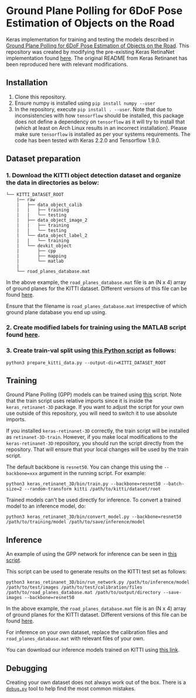 # Ground Plane Polling for 6DoF Pose Estimation of Objects on the Road

Keras implementation for training and testing the models described in [Ground Plane Polling for 6DoF Pose Estimation of Objects on the Road](http://cvrr.ucsd.edu/publications/2020/GPP.pdf).
This repository was created by modifying the pre-existing Keras RetinaNet implementation found [here](https://github.com/fizyr/keras-retinanet). The original README from Keras Retinanet has been reproduced here with relevant modifications.

## Installation
1) Clone this repository.
2) Ensure numpy is installed using `pip install numpy --user`
3) In the repository, execute `pip install . --user`.
   Note that due to inconsistencies with how `tensorflow` should be installed,
   this package does not define a dependency on `tensorflow` as it will try to install that (which at least on Arch Linux results in an incorrect installation).
   Please make sure `tensorflow` is installed as per your systems requirements. The code has been tested with Keras 2.2.0 and Tensorflow 1.9.0.

## Dataset preparation
### 1. Download the KITTI object detection dataset and organize the data in directories as below:
```plain
└── KITTI_DATASET_ROOT
    |── raw
    |   ├── data_object_calib
    |   |   ├── training
    |   |   └── testing
    |   ├── data_object_image_2
    |   |   ├── training
    |   |   └── testing
    |   └── data_object_label_2
    |   |   └── training
    |   └── devkit_object
    |       ├── cpp
    |       ├── mapping
    |       └── matlab
    |       
    └── road_planes_database.mat
```
In the above example, the `road_planes_database.mat` file is an (N x 4) array of ground planes for the KITTI dataset. Different versions of this file can be found [here](https://github.com/arangesh/Ground-Plane-Polling/tree/master/road_planes_database).

Ensure that the filename is `road_planes_database.mat` irrespective of which ground plane database you end up using.

### 2. Create modified labels for training using the MATLAB script found [here](https://github.com/arangesh/Ground-Plane-Polling/blob/master/label_prep/create_mod_labels.m).

### 3. Create train-val split using [this Python script](https://github.com/arangesh/Ground-Plane-Polling/blob/master/prepare_kitti_data.py) as follows:
```shell
python3 prepare_kitti_data.py --output-dir=KITTI_DATASET_ROOT
```

## Training
Ground Plane Polling (GPP) models can be trained using [this](https://github.com/arangesh/Ground-Plane-Polling/blob/master/keras_retinanet_3D/bin/train.py) script.
Note that the train script uses relative imports since it is inside the `keras_retinanet-3D` package.
If you want to adjust the script for your own use outside of this repository, you will need to switch it to use absolute imports.

If you installed `keras-retinanet-3D` correctly, the train script will be installed as `retinanet-3D-train`.
However, if you make local modifications to the `keras-retinanet-3D` repository, you should run the script directly from the repository.
That will ensure that your local changes will be used by the train script.

The default backbone is `resnet50`. You can change this using the `--backbone=xxx` argument in the running script. For example:
```shell
python3 keras_retinanet_3D/bin/train.py --backbone=resnet50 --batch-size=2 --random-transform kitti /path/to/kitti/dataset/root
```

Trained models can't be used directly for inference. To convert a trained model to an inference model, do:
```shell
python3 keras_retinanet_3D/bin/convert_model.py --backbone=resnet50 /path/to/training/model /path/to/save/inference/model
```

## Inference
An example of using the GPP network for inference can be seen in [this script](https://github.com/arangesh/Ground-Plane-Polling/blob/master/keras_retinanet_3D/bin/run_network.py).

This script can be used to generate results on the KITTI test set as follows:
```shell
python3 keras_retinanet_3D/bin/run_network.py /path/to/inference/model /path/to/test/images /path/to/test/calibration/files /path/to/road_planes_database.mat /path/to/output/directory --save-images --backbone=resnet50
```
In the above example, the `road_planes_database.mat` file is an (N x 4) array of ground planes for the KITTI dataset. Different versions of this file can be found [here](https://github.com/arangesh/Ground-Plane-Polling/tree/master/road_planes_database).

For inference on your own dataset, replace the calibration files and `road_planes_database.mat` with relevant files of your own.

You can download our inference models trained on KITTI using [this link](https://drive.google.com/file/d/10ZIrDwySKl0jcFDYnEVo_s--yh88WVB8/view?usp=sharing).

## Debugging
Creating your own dataset does not always work out of the box. There is a [`debug.py`](https://github.com/arangesh/Ground-Plane-Polling/blob/master/keras_retinanet_3D/bin/debug.py) tool to help find the most common mistakes.
